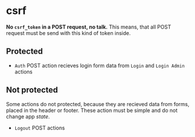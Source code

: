 # csrf

**No `csrf_token` in a POST request, no talk.** This means, that all POST request must be send with this kind of token inside.

## Protected

- `Auth` POST action recieves login form data from `Login` and `Login Admin` actions

## Not protected

Some actions do not protected, because they are recieved data from forms, placed in the header or footer. These action must be simple and do not change app *state*.

- `Logout` POST actions
